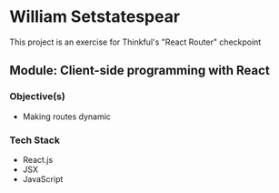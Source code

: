 # William Setstatespear 

This project is an exercise for Thinkful's "React Router" checkpoint

## Module: Client-side programming with React

### Objective(s)
* Making routes dynamic

### Tech Stack
* React.js
* JSX
* JavaScript

